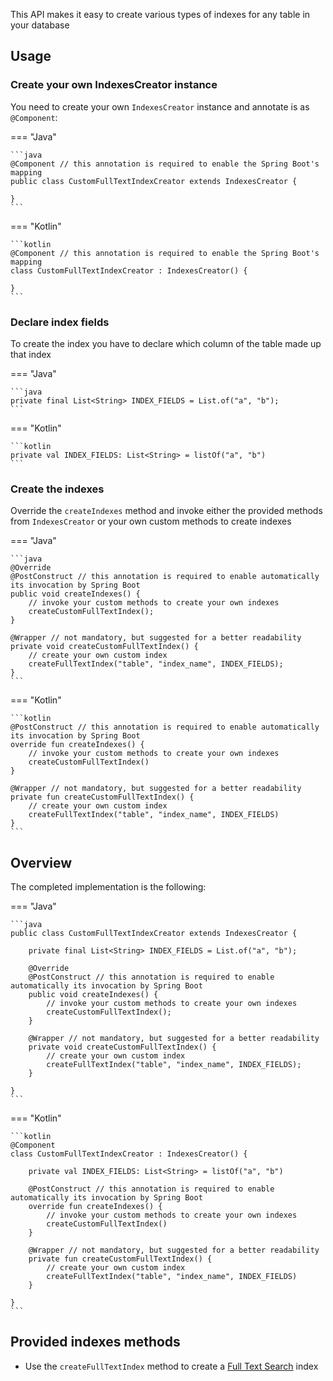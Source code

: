 This API makes it easy to create various types of indexes for any table in your database

## Usage

### Create your own IndexesCreator instance

You need to create your own `IndexesCreator` instance and annotate is as `@Component`:

=== "Java"

    ```java
    @Component // this annotation is required to enable the Spring Boot's mapping
    public class CustomFullTextIndexCreator extends IndexesCreator {
    
    }
    ```

=== "Kotlin"

    ```kotlin
    @Component // this annotation is required to enable the Spring Boot's mapping
    class CustomFullTextIndexCreator : IndexesCreator() {
    
    }
    ```

### Declare index fields

To create the index you have to declare which column of the table made up that index

=== "Java"

    ```java
    private final List<String> INDEX_FIELDS = List.of("a", "b");
    ```

=== "Kotlin"

    ```kotlin
    private val INDEX_FIELDS: List<String> = listOf("a", "b")
    ```

### Create the indexes

Override the `createIndexes` method and invoke either the provided methods from `IndexesCreator` or your own custom
methods to create indexes

=== "Java"

    ```java
    @Override
    @PostConstruct // this annotation is required to enable automatically its invocation by Spring Boot
    public void createIndexes() {
        // invoke your custom methods to create your own indexes
        createCustomFullTextIndex();
    }

    @Wrapper // not mandatory, but suggested for a better readability
    private void createCustomFullTextIndex() {
        // create your own custom index
        createFullTextIndex("table", "index_name", INDEX_FIELDS);
    }
    ```

=== "Kotlin"

    ```kotlin
    @PostConstruct // this annotation is required to enable automatically its invocation by Spring Boot
    override fun createIndexes() {
        // invoke your custom methods to create your own indexes
        createCustomFullTextIndex()
    }

    @Wrapper // not mandatory, but suggested for a better readability
    private fun createCustomFullTextIndex() {
        // create your own custom index
        createFullTextIndex("table", "index_name", INDEX_FIELDS)
    } 
    ```

## Overview

The completed implementation is the following:

=== "Java"

    ```java
    public class CustomFullTextIndexCreator extends IndexesCreator {

        private final List<String> INDEX_FIELDS = List.of("a", "b");

        @Override
        @PostConstruct // this annotation is required to enable automatically its invocation by Spring Boot
        public void createIndexes() {
            // invoke your custom methods to create your own indexes
            createCustomFullTextIndex();
        }

        @Wrapper // not mandatory, but suggested for a better readability
        private void createCustomFullTextIndex() {
            // create your own custom index
            createFullTextIndex("table", "index_name", INDEX_FIELDS);
        }
    
    }
    ```

=== "Kotlin"

    ```kotlin
    @Component
    class CustomFullTextIndexCreator : IndexesCreator() {
    
        private val INDEX_FIELDS: List<String> = listOf("a", "b")

        @PostConstruct // this annotation is required to enable automatically its invocation by Spring Boot
        override fun createIndexes() {
            // invoke your custom methods to create your own indexes
            createCustomFullTextIndex()
        }

        @Wrapper // not mandatory, but suggested for a better readability
        private fun createCustomFullTextIndex() {
            // create your own custom index
            createFullTextIndex("table", "index_name", INDEX_FIELDS)
        }            

    }
    ```

## Provided indexes methods

- Use the `createFullTextIndex` method to create
  a [Full Text Search](https://www.geeksforgeeks.org/sql/mysql-full-text-search/)
  index